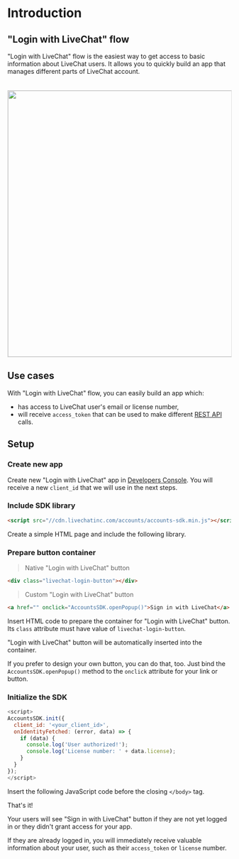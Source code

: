 # Introduction

## "Login with LiveChat" flow

"Login with LiveChat" flow is the easiest way to get access to basic information about LiveChat users. It allows you to quickly build an app that manages different parts of LiveChat account.

<img src="../__images/login-with-livechat-demo.gif" width="600" style="margin-top: 20px; border: 1px solid #ddd;"/>

## Use cases

With "Login with LiveChat" flow, you can easily build an app which:

* has access to LiveChat user's email or license number,
* will receive `access_token` that can be used to make different <a href="/rest-api">REST API</a> calls.

## Setup

### Create new app
Create new "Login with LiveChat" app in <a href="https://developers.livechatinc.com/console/">Developers Console</a>. You will receive a new `client_id` that we will use in the next steps.

### Include SDK library
```html
<script src="//cdn.livechatinc.com/accounts/accounts-sdk.min.js"></script>
```
Create a simple HTML page and include the following library.

### Prepare button container

> Native "Login with LiveChat" button

```html
<div class="livechat-login-button"></div>
```

> Custom "Login with LiveChat" button

```html
<a href="" onclick="AccountsSDK.openPopup()">Sign in with LiveChat</a>
```

Insert HTML code to prepare the container for "Login with LiveChat" button. Its `class` attribute must have value of `livechat-login-button`.

"Login with LiveChat" button will be automatically inserted into the container.

If you prefer to design your own button, you can do that, too. Just bind the `AccountsSDK.openPopup()` method to the `onclick` attribute for your link or button.


### Initialize the SDK

```js
<script>
AccountsSDK.init({
  client_id: '<your_client_id>',
  onIdentityFetched: (error, data) => {
    if (data) {
      console.log('User authorized!');
      console.log('License number: ' + data.license);
    }
  }
});
</script>
```

Insert the following JavaScript code before the closing `</body>` tag.

That's it!

Your users will see "Sign in with LiveChat" button if they are not yet logged in or they didn't grant access for your app.

If they are already logged in, you will immediately receive valuable information about your user, such as their `access_token` or `license` number.
